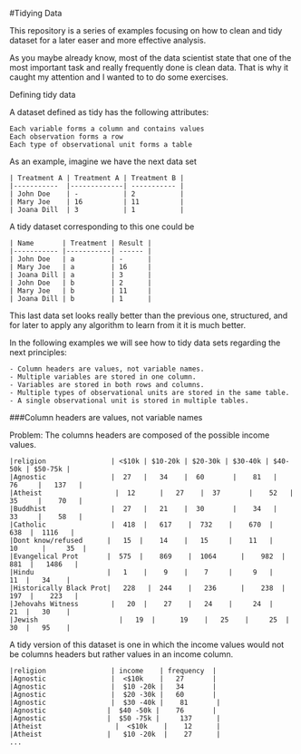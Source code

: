 #Tidying Data

This repository is a series of examples focusing on how to clean and tidy dataset for a later easer 
and more effective analysis.

As you maybe already know, most of the data scientist state that one of the most important task
and really frequently done is clean data. That is why it caught my attention and I wanted to to 
do some exercises.


Defining tidy data

 
A dataset defined as tidy has the following attributes:

    Each variable forms a column and contains values
    Each observation forms a row
    Each type of observational unit forms a table

As an example, imagine we have the next data set
    
    | Treatment A | Treatment A | Treatment B |
    |-----------  |-------------| ----------- |
    | John Doe    | -           | 2           |
    | Mary Joe    | 16          | 11          |
    | Joana Dill  | 3           | 1           |
    
A tidy dataset corresponding to this one could be
    
    | Name       | Treatment | Result |
    |----------- |-----------| ------ |
    | John Doe   | a         | -      |
    | Mary Joe   | a         | 16     |
    | Joana Dill | a         | 3      |
    | John Doe   | b         | 2      |
    | Mary Joe   | b         | 11     |
    | Joana Dill | b         | 1      |
    
    
This last data set looks really better than the previous one, structured, 
and for later to apply any algorithm to learn from it it is much better.

In the following examples we will see how to tidy data sets regarding the next
principles:
 
    - Column headers are values, not variable names.
    - Multiple variables are stored in one column.
    - Variables are stored in both rows and columns.
    - Multiple types of observational units are stored in the same table.
    - A single observational unit is stored in multiple tables. 

###Column headers are values, not variable names

Problem: The columns headers are composed of the possible income values.

    |religion 	             | <$10k | $10-20k | $20-30k | $30-40k | $40-50k | $50-75k |
    |Agnostic 	             |  27 	 |   34    |  60 	   |    81   |    76 	 |   137   |
    |Atheist 	              |  12 	 |   27    |  37 	   |    52   |    35 	 |    70   |
    |Buddhist 	             |  27 	 |   21    |  30 	   |    34   |    33 	 |    58   |
    |Catholic 	             |  418  |	 617    |  732 	  |    670  |    638  |  1116   |
    |Dont know/refused      |   15  | 	 14    |   15 	  |    11   |    10 	 |     35  |
    |Evangelical Prot       |  575  |	 869    |  1064 	 |    982  |    881  |	 1486   |
    |Hindu 	                |   1 	 |    9    |    7 	  |     9   |     11  |	  34    |
    |Historically Black Prot|	228   |	 244    |   236 	 |    238  |    197  |	  223   |
    |Jehovahs Witness 	     |   20  |	  27    |   24 	  |     24  |     21  |	  30    |
    |Jewish 	               |   19  |	  19    |   25 	  |     25  |     30  |	  95    |

    
A tidy version of this dataset is one in which the income values would not be columns headers but rather values in an income column.

    |religion 	             | income    | frequency  | 
    |Agnostic 	             |  <$10k    |   27       |  
    |Agnostic 	             |  $10 -20k |   34       |  
    |Agnostic 	             |  $20 -30k |   60       |  
    |Agnostic 	             |  $30 -40k |	  81       |  
    |Agnostic               |  $40 -50k | 	 76       |  
    |Agnostic               |  $50 -75k |	  137      |  
    |Atheist 	              |  <$10k    |    12      |  
    |Atheist                |	$10 -20k  |	   27      |
    ...
